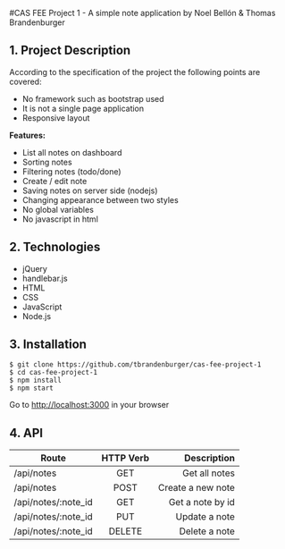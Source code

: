 #CAS FEE Project 1 - A simple note application
by Noel Bellón & Thomas Brandenburger

## 1. Project Description
According to the specification of the project the following points are covered:
- No framework such as bootstrap used
- It is not a single page application
- Responsive layout

**Features:**
- List all notes on dashboard
- Sorting notes
- Filtering notes (todo/done)
- Create / edit note
- Saving notes on server side (nodejs)
- Changing appearance between two styles
- No global variables
- No javascript in html

## 2. Technologies
- jQuery
- handlebar.js
- HTML
- CSS
- JavaScript
- Node.js

## 3. Installation
```
$ git clone https://github.com/tbrandenburger/cas-fee-project-1
$ cd cas-fee-project-1
$ npm install
$ npm start
```
Go to [http://localhost:3000](http://localhost:3000) in your browser

## 4. API

| Route        | HTTP Verb           | Description  |
| ------------- |:-------------:| -----:|
| /api/notes     | GET | Get all notes |
| /api/notes      | POST      |   Create a new note |
| /api/notes/:note_id | GET      |    Get a note by id |
| /api/notes/:note_id | PUT      |    Update a note |
| /api/notes/:note_id | DELETE      |    Delete a note |



